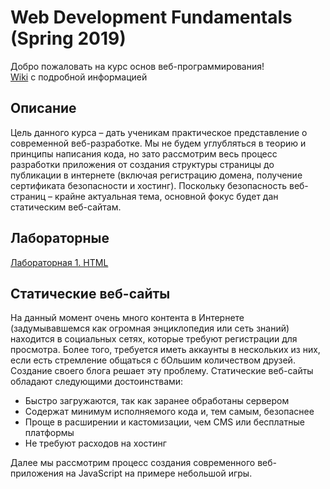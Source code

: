 # Web Development Fundamentals (Spring 2019)
Добро пожаловать на курс основ веб-программирования!  
[Wiki](https://github.com/dfisun/webdev-s2019/wiki) с подробной информацией

## Описание
Цель данного курса – дать ученикам практическое представление о современной веб-разработке. Мы не будем углубляться в теорию и принципы написания кода, но зато рассмотрим весь процесс разработки приложения от создания структуры страницы до публикации в интернете (включая регистрацию домена, получение сертификата безопасности и хостинг). Поскольку безопасность веб-страниц – крайне актуальная тема, основной фокус будет дан статическим веб-сайтам.

## Лабораторные
[Лабораторная 1. HTML](https://github.com/dfisun/webdev-s2019/blob/master/labs/lab1_html.md)

## Статические веб-сайты
На данный момент очень много контента в Интернете (задумывавшемся как огромная энциклопедия или сеть знаний) находится в социальных сетях, которые требуют регистрации для просмотра. Более того, требуется иметь аккаунты в нескольких из них, если есть стремление общаться с бОльшим количеством друзей. Создание своего блога решает эту проблему. Статические веб-сайты обладают следующими достоинствами:
* Быстро загружаются, так как заранее обработаны сервером
* Содержат минимум исполняемого кода и, тем самым, безопаснее
* Проще в расширении и кастомизации, чем CMS или бесплатные платформы
* Не требуют расходов на хостинг

Далее мы рассмотрим процесс создания современного веб-приложения на JavaScript на примере небольшой игры.
